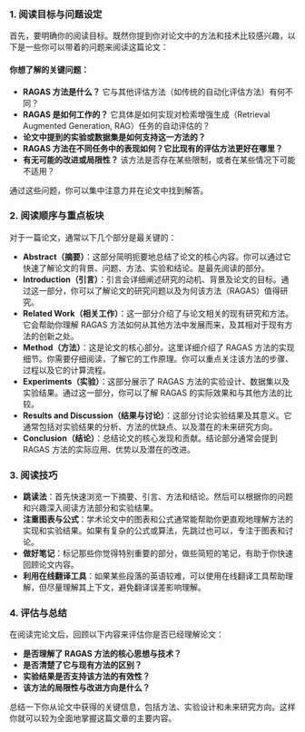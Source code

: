 ### 1. 阅读目标与问题设定

首先，要明确你的阅读目标。既然你提到你对论文中的方法和技术比较感兴趣，以下是一些你可以带着的问题来阅读这篇论文：

#### 你想了解的关键问题：

- **RAGAS 方法是什么？** 它与其他评估方法（如传统的自动化评估方法）有何不同？
- **RAGAS 是如何工作的？** 它具体是如何实现对检索增强生成（Retrieval Augmented Generation, RAG）任务的自动评估的？
- **论文中提到的实验或数据集是如何支持这一方法的？**
- **RAGAS 方法在不同任务中的表现如何？它比现有的评估方法更好在哪里？**
- **有无可能的改进或局限性？** 该方法是否存在某些限制，或者在某些情况下可能不适用？

通过这些问题，你可以集中注意力并在论文中找到解答。
### 2. 阅读顺序与重点板块

对于一篇论文，通常以下几个部分是最关键的：

- **Abstract（摘要）**：这部分简明扼要地总结了论文的核心内容。你可以通过它快速了解论文的背景、问题、方法、实验和结论。是最先阅读的部分。
- **Introduction（引言）**：引言会详细阐述研究的动机、背景及论文的目标。通过这一部分，你可以了解论文的研究问题以及为何该方法（RAGAS）值得研究。
- **Related Work（相关工作）**：这一部分介绍了与论文相关的现有研究和方法。它会帮助你理解 RAGAS 方法如何从其他方法中发展而来，及其相对于现有方法的创新之处。
- **Method（方法）**：这是论文的核心部分。这里详细介绍了 RAGAS 方法的实现细节。你需要仔细阅读，了解它的工作原理。你可以重点关注该方法的步骤、过程以及它的计算流程。
- **Experiments（实验）**：这部分展示了 RAGAS 方法的实验设计、数据集以及实验结果。通过这一部分，你可以了解 RAGAS 的实际效果和与其他方法的比较。
- **Results and Discussion（结果与讨论）**：这部分讨论实验结果及其意义。它通常包括对实验结果的分析、方法的优缺点、以及潜在的未来研究方向。
- **Conclusion（结论）**：总结论文的核心发现和贡献。结论部分通常会提到 RAGAS 方法的实际应用、优势以及潜在的改进。

### 3. 阅读技巧

- **跳读法**：首先快速浏览一下摘要、引言、方法和结论。然后可以根据你的问题和兴趣深入阅读方法部分和实验结果。
- **注重图表与公式**：学术论文中的图表和公式通常能帮助你更直观地理解方法的实现和实验结果。如果有复杂的公式或算法，先跳过也可以，专注于图表和讨论。
- **做好笔记**：标记那些你觉得特别重要的部分，做些简短的笔记，有助于你快速回顾论文内容。
- **利用在线翻译工具**：如果某些段落的英语较难，可以使用在线翻译工具帮助理解，但尽量理解其上下文，避免翻译误差影响理解。

### 4. 评估与总结

在阅读完论文后，回顾以下内容来评估你是否已经理解论文：

- **是否理解了 RAGAS 方法的核心思想与技术？**
- **是否清楚了它与现有方法的区别？**
- **实验结果是否支持该方法的有效性？**
- **该方法的局限性与改进方向是什么？**

总结一下你从论文中获得的关键信息，包括方法、实验设计和未来研究方向。这样你就可以较为全面地掌握这篇文章的主要内容。